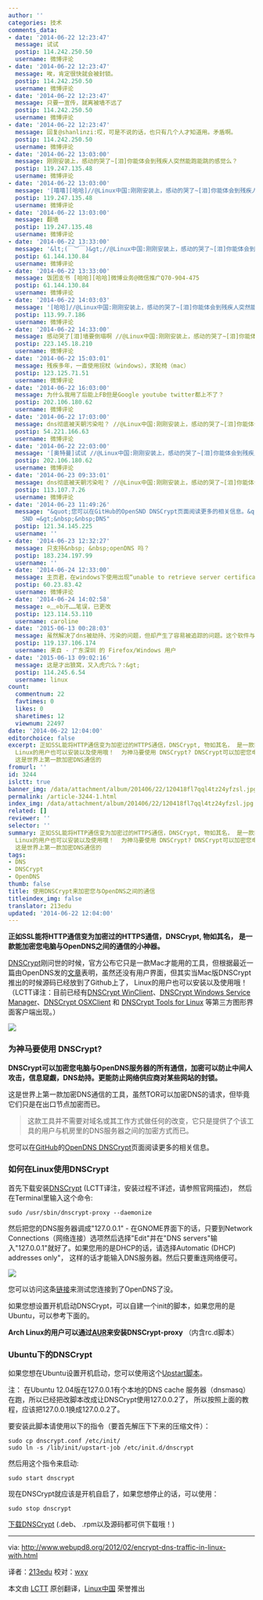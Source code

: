 ```yaml
---
author: ''
categories: 技术
comments_data:
- date: '2014-06-22 12:23:47'
  message: 试试
  postip: 114.242.250.50
  username: 微博评论
- date: '2014-06-22 12:23:47'
  message: 唉，肯定很快就会被封锁。
  postip: 114.242.250.50
  username: 微博评论
- date: '2014-06-22 12:23:47'
  message: 只要一宣传，就离被墙不远了
  postip: 114.242.250.50
  username: 微博评论
- date: '2014-06-22 12:23:47'
  message: 回复@shanlinzi:哎，可是不说的话，也只有几个人才知道用。矛盾啊。
  postip: 114.242.250.50
  username: 微博评论
- date: '2014-06-22 13:03:00'
  message: 刚刚安装上，感动的哭了~[泪]你能体会到残疾人突然能跑能跳的感觉么？
  postip: 119.247.135.48
  username: 微博评论
- date: '2014-06-22 13:03:00'
  message: '[嘻嘻][哈哈]//@Linux中国:刚刚安装上，感动的哭了~[泪]你能体会到残疾人突然能跑能跳的感觉么？'
  postip: 119.247.135.48
  username: 微博评论
- date: '2014-06-22 13:03:00'
  message: 翻墙
  postip: 119.247.135.48
  username: 微博评论
- date: '2014-06-22 13:33:00'
  message: '&lt;(￣︶￣)&gt;//@Linux中国:刚刚安装上，感动的哭了~[泪]你能体会到残疾人突然能跑能跳的感觉么？'
  postip: 61.144.130.84
  username: 微博评论
- date: '2014-06-22 13:33:00'
  message: 饭团支书 [哈哈][哈哈]微博业务@微信推广Q70-904-475
  postip: 61.144.130.84
  username: 微博评论
- date: '2014-06-22 14:03:03'
  message: '[哈哈]//@Linux中国:刚刚安装上，感动的哭了~[泪]你能体会到残疾人突然能跑能跳的感觉么？'
  postip: 113.99.7.186
  username: 微博评论
- date: '2014-06-22 14:33:00'
  message: 感动哭了[泪]墙要倒塌啊 //@Linux中国:刚刚安装上，感动的哭了~[泪]你能体会到残疾人突然能跑能跳的感觉么？
  postip: 223.145.18.210
  username: 微博评论
- date: '2014-06-22 15:03:01'
  message: 残疾多年，一直使用拐杖（windows），求轮椅（mac）
  postip: 123.125.71.51
  username: 微博评论
- date: '2014-06-22 16:03:00'
  message: 为什么我用了后能上FB但是Google youtube twitter都上不了？
  postip: 202.106.180.62
  username: 微博评论
- date: '2014-06-22 17:03:00'
  message: dns彻底被天朝污染啦？ //@Linux中国:刚刚安装上，感动的哭了~[泪]你能体会到残疾人突然能跑能跳的感觉么？
  postip: 54.221.166.63
  username: 微博评论
- date: '2014-06-22 22:03:00'
  message: '[奥特曼]试试 //@Linux中国:刚刚安装上，感动的哭了~[泪]你能体会到残疾人突然能跑能跳的感觉么？'
  postip: 202.106.180.62
  username: 微博评论
- date: '2014-06-23 09:33:01'
  message: dns彻底被天朝污染啦？ //@Linux中国:刚刚安装上，感动的哭了~[泪]你能体会到残疾人突然能跑能跳的感觉么？
  postip: 113.107.7.26
  username: 微博评论
- date: '2014-06-23 11:49:26'
  message: "&quot;您可以在GitHub的OpenSND DNSCrypt页面阅读更多的相关信息。&quot;<br />\r\n<br />\r\n有错别字
    SND =&gt;&nbsp;&nbsp;DNS"
  postip: 121.34.145.225
  username: ''
- date: '2014-06-23 12:32:27'
  message: 只支持&nbsp; &nbsp;openDNS 吗？
  postip: 183.234.197.99
  username: ''
- date: '2014-06-24 12:33:00'
  message: 主页君，在windows下使用出现“unable to retrieve server certificates”的提示怎么破？而且GG还是无法登陆上去。不知有木有解决办法
  postip: 60.23.83.42
  username: 微博评论
- date: '2014-06-24 14:02:58'
  message: ⊙﹏⊙b汗……笔误，已更改
  postip: 123.114.53.110
  username: caroline
- date: '2015-06-13 00:28:03'
  message: 虽然解决了dns被劫持、污染的问题，但却产生了容易被追踪的问题。这个软件与服务器通讯会发送一个身份验证的key，通过这个key就可以识别、锁定你，即使你更换了ip，甚至使用了vpn、隧道、代理。这个key是不变且唯一的，服务器始终知道是你。而且知道你一直在访问哪些网站。
  postip: 119.137.106.174
  username: 来自 - 广东深圳 的 Firefox/Windows 用户
- date: '2015-06-13 09:02:16'
  message: 这是才出狼窝，又入虎穴么？:&gt;
  postip: 114.245.6.54
  username: linux
count:
  commentnum: 22
  favtimes: 0
  likes: 0
  sharetimes: 12
  viewnum: 22497
date: '2014-06-22 12:04:00'
editorchoice: false
excerpt: 正如SSL能将HTTP通信变为加密过的HTTPS通信，DNSCrypt, 物如其名， 是一款能加密您电脑与OpenDNS之间的通信的小神器。 DNSCrypt刚问世的时候，官方公布它只是一款Mac才能用的工具，但根据最近一篇由OpenDNS发的文章表明，虽然还没有用户界面，但其实当Mac版DNSCrypt推出的时候源码已经放到了Github上了，
  Linux的用户也可以安装以及使用哦！  为神马要使用 DNSCrypt? DNSCrypt可以加密您电脑与OpenDNS服务器的所有通信，加密可以防止中间人攻击，信息窥觑，DNS劫持。更能防止网络供应商对某些网站的封锁。
  这是世界上第一款加密DNS通信的
fromurl: ''
id: 3244
islctt: true
banner_img: /data/attachment/album/201406/22/120418fl7qql4tz24yfzsl.jpg
permalink: /article-3244-1.html
index_img: /data/attachment/album/201406/22/120418fl7qql4tz24yfzsl.jpg.thumb.jpg
related: []
reviewer: ''
selector: ''
summary: 正如SSL能将HTTP通信变为加密过的HTTPS通信，DNSCrypt, 物如其名， 是一款能加密您电脑与OpenDNS之间的通信的小神器。 DNSCrypt刚问世的时候，官方公布它只是一款Mac才能用的工具，但根据最近一篇由OpenDNS发的文章表明，虽然还没有用户界面，但其实当Mac版DNSCrypt推出的时候源码已经放到了Github上了，
  Linux的用户也可以安装以及使用哦！  为神马要使用 DNSCrypt? DNSCrypt可以加密您电脑与OpenDNS服务器的所有通信，加密可以防止中间人攻击，信息窥觑，DNS劫持。更能防止网络供应商对某些网站的封锁。
  这是世界上第一款加密DNS通信的
tags:
- DNS
- DNSCrypt
- OpenDNS
thumb: false
title: 使用DNSCrypt来加密您与OpenDNS之间的通信
titleindex_img: false
translator: 213edu
updated: '2014-06-22 12:04:00'
---
```


**正如SSL能将HTTP通信变为加密过的HTTPS通信，DNSCrypt, 物如其名， 是一款能加密您电脑与OpenDNS之间的通信的小神器。**


[DNSCrypt](http://dnscrypt.org/)刚问世的时候，官方公布它只是一款Mac才能用的工具，但根据最近一篇由OpenDNS发的[文章](https://blog.opendns.com/2012/02/16/tales-from-the-dnscrypt-linux-rising/)表明，虽然还没有用户界面，但其实当Mac版DNSCrypt推出的时候源码已经放到了Github上了， Linux的用户也可以安装以及使用哦！（LCTT译注：目前已经有[DNSCrypt WinClient](https://github.com/Noxwizard/dnscrypt-winclient)、[DNSCrypt Windows Service Manager](http://simonclausen.dk/projects/dnscrypt-winservicemgr/)、[DNSCrypt OSXClient](https://github.com/alterstep/dnscrypt-osxclient) 和 [DNSCrypt Tools for Linux](http://opendesktop.org/content/show.php/DNScrypt+Tools?content=164488) 等第三方图形界面客户端出现。）


![](/data/attachment/album/201406/22/120418fl7qql4tz24yfzsl.jpg)


### 为神马要使用 DNSCrypt?


**DNSCrypt可以加密您电脑与OpenDNS服务器的所有通信，加密可以防止中间人攻击，信息窥觑，DNS劫持。更能防止网络供应商对某些网站的封锁。**


这是世界上第一款加密DNS通信的工具，虽然TOR可以加密DNS的请求，但毕竟它们只是在出口节点加密而已。



> 
> 这款工具并不需要对域名或其工作方式做任何的改变，它只是提供了个该工具的用户与机房里的DNS服务器之间的加密方式而已。
> 
> 
> 


您可以在[GitHub](https://github.com/opendns/dnscrypt-proxy)的[OpenDNS DNSCrypt](http://www.opendns.com/technology/dnscrypt/)页面阅读更多的相关信息。


### 如何在Linux使用DNSCrypt


首先下载安装[DNSCrypt](http://download.dnscrypt.org/dnscrypt-proxy/) (LCTT译注，安装过程不详述，请参照官网描述)， 然后在Terminal里输入这个命令:



```
sudo /usr/sbin/dnscrypt-proxy --daemonize
```

然后把您的DNS服务器调成"127.0.0.1" - 在GNOME界面下的话，只要到Network Connections（网络连接）选项然后选择"Edit"并在"DNS servers"输入"127.0.0.1"就好了。如果您用的是DHCP的话，请选择Automatic (DHCP) addresses only"， 这样的话才能输入DNS服务器。然后只要重连网络便可。


![](/data/attachment/album/201406/22/120239uzijojill1ll4ee0.png)


您可以访问这条[链接](http://www.opendns.com/welcome)来测试您连接到了OpenDNS了没。


如果您想设置开机启动DNSCrypt，可以自建一个init的脚本，如果您用的是Ubuntu，可以参考下面的。


**Arch Linux的用户可以通过[AUR](http://aur.archlinux.org/packages.php?ID=54702)来安装DNSCrypt-proxy** （内含rc.d脚本）


### Ubuntu下的DNSCrypt


如果您想在Ubuntu设置开机启动，您可以使用这个[Upstart脚本](http://webupd8.googlecode.com/files/dnscrypt-0.2.tar.gz)。


注： 在Ubuntu 12.04版在127.0.0.1有个本地的DNS cache 服务器（dnsmasq）在跑，所以已经把改脚本改成让DNSCrypt使用127.0.0.2了， 所以按照上面的教程，应该把127.0.0.1换成127.0.0.2了。


要安装此脚本请使用以下的指令（要首先解压下下来的压缩文件）：



```
sudo cp dnscrypt.conf /etc/init/
sudo ln -s /lib/init/upstart-job /etc/init.d/dnscrypt

```

然后用这个指令来启动:



```
sudo start dnscrypt

```

现在DNSCrypt就应该是开机自启了，如果您想停止的话，可以使用：



```
sudo stop dnscrypt

```

[下载DNSCrypt](https://github.com/opendns/dnscrypt-proxy/downloads) (.deb、 .rpm以及源码都可供下载哦！)




---


via: <http://www.webupd8.org/2012/02/encrypt-dns-traffic-in-linux-with.html>


译者：[213edu](https://github.com/213edu) 校对：[wxy](https://github.com/wxy)


本文由 [LCTT](https://github.com/LCTT/TranslateProject) 原创翻译，[Linux中国](http://linux.cn/) 荣誉推出